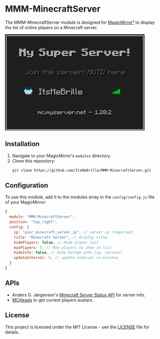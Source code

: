 # MMM-MinecraftServer

The MMM-MinecraftServer module is designed for [MagicMirror²](https://github.com/MichMich/MagicMirror) to display the list of online players on a Minecraft server.

![Screenshot](screenshot.png)

## Installation

1. Navigate to your MagicMirror's `modules` directory.
2. Clone this repository:
   ```sh
   git clone https://github.com/ItsMeBrille/MMM-MinecraftServer.git
   ```

## Configuration

To use this module, add it to the modules array in the `config/config.js` file of your MagicMirror:

```javascript
{
  module: "MMM-MinecraftServer",
  position: "top_right",
  config: {
    ip: "your_minecraft_server_ip", // server ip (required)
    title: "Minecraft Server", // display title
    hidePlayers: false, // Hide player list
    maxPlayers: 5, // Max players to show in list
    hideInfo: false, // Hide bottom info (ip, version)
    updateInterval: 5, // update interval in minutes
  }
}
```

## APIs

- Anders G. Jørgensen's [Minecraft Server Status API](https://api.mcsrvstat.us/) for server info.
- [MCHeads](https://mc-heads.net/) to get current players avatars.

## License

This project is licensed under the MIT License - see the [LICENSE](LICENSE) file for details.
```